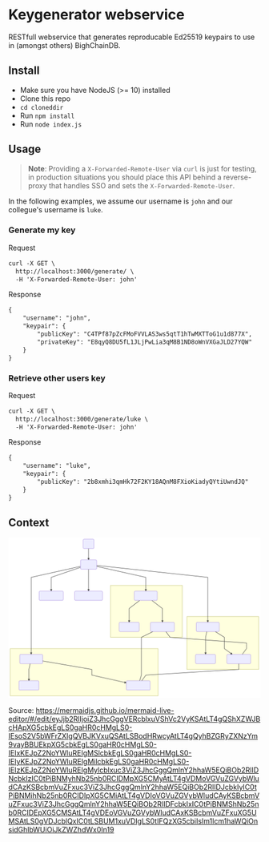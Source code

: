 # Keygenerator webservice

RESTfull webservice that generates reproducable Ed25519 keypairs to use in (amongst others) BighChainDB.

## Install

* Make sure you have NodeJS (>= 10) installed 
* Clone this repo
* `cd cloneddir`
* Run `npm install`
* Run `node index.js`

## Usage

> **Note**: Providing a `X-Forwarded-Remote-User` via `curl` is just for testing, in production situations you should place this API behind a reverse-proxy that handles SSO and sets the `X-Forwarded-Remote-User`.

In the following examples, we assume our username is `john` and our collegue's username is `luke`.

### Generate my key


Request
```
curl -X GET \
  http://localhost:3000/generate/ \
  -H 'X-Forwarded-Remote-User: john'
```

Response
```
{
    "username": "john",
    "keypair": {
        "publicKey": "C4TPf87pZcFMoFVVLAS3ws5qtT1hTwMXTToG1u1d877X",
        "privateKey": "E8qyQ8DU5fL1JLjPwLia3qM8B1ND8oWnVXGaJLD27YQW"
    }
}
```

### Retrieve other users key

Request
```
curl -X GET \
  http://localhost:3000/generate/luke \
  -H 'X-Forwarded-Remote-User: john'
```

Response
```
{
    "username": "luke",
    "keypair": {
        "publicKey": "2b8xmhi3qmHk72F2KY18AQnM8FXioKiadyQYtiUwndJQ"
    }
}
```

## Context

![Architecture](architecture.svg)

Source: https://mermaidjs.github.io/mermaid-live-editor/#/edit/eyJjb2RlIjoiZ3JhcGggVERcblxuVShVc2VyKSAtLT4gQShXZWJBcHApXG5cbkEgLS0gaHR0cHMgLS0-IEsoS2V5bWFrZXIgQVBJKVxuQSAtLSBodHRwcyAtLT4gQyhBZGRyZXNzYm9vayBBUEkpXG5cbkEgLS0gaHR0cHMgLS0-IEIxKEJpZ2NoYWluREIgMSlcbkEgLS0gaHR0cHMgLS0-IEIyKEJpZ2NoYWluREIgMilcbkEgLS0gaHR0cHMgLS0-IEIzKEJpZ2NoYWluREIgMylcblxuc3ViZ3JhcGggQmlnY2hhaW5EQiBOb2RlIDNcbkIzIC0tPiBNMyhNb25nb0RCIDMpXG5CMyAtLT4gVDMoVGVuZGVybWludCAzKSBcbmVuZFxuc3ViZ3JhcGggQmlnY2hhaW5EQiBOb2RlIDJcbkIyIC0tPiBNMihNb25nb0RCIDIpXG5CMiAtLT4gVDIoVGVuZGVybWludCAyKSBcbmVuZFxuc3ViZ3JhcGggQmlnY2hhaW5EQiBOb2RlIDFcbkIxIC0tPiBNMShNb25nb0RCIDEpXG5CMSAtLT4gVDEoVGVuZGVybWludCAxKSBcbmVuZFxuXG5UMSAtLS0gVDJcblQxIC0tLSBUM1xuVDIgLS0tIFQzXG5cbiIsIm1lcm1haWQiOnsidGhlbWUiOiJkZWZhdWx0In19